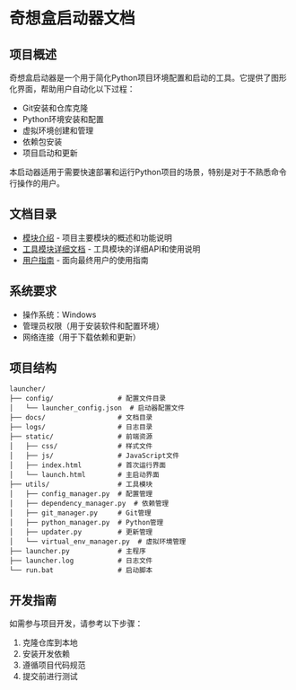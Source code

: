 # 奇想盒启动器文档

## 项目概述

奇想盒启动器是一个用于简化Python项目环境配置和启动的工具。它提供了图形化界面，帮助用户自动化以下过程：

- Git安装和仓库克隆
- Python环境安装和配置
- 虚拟环境创建和管理
- 依赖包安装
- 项目启动和更新

本启动器适用于需要快速部署和运行Python项目的场景，特别是对于不熟悉命令行操作的用户。

## 文档目录

- [模块介绍](modules.md) - 项目主要模块的概述和功能说明
- [工具模块详细文档](utils.md) - 工具模块的详细API和使用说明
- [用户指南](user_guide.md) - 面向最终用户的使用指南

## 系统要求

- 操作系统：Windows
- 管理员权限（用于安装软件和配置环境）
- 网络连接（用于下载依赖和更新）

## 项目结构

```
launcher/
├── config/                # 配置文件目录
│   └── launcher_config.json  # 启动器配置文件
├── docs/                  # 文档目录
├── logs/                  # 日志目录
├── static/                # 前端资源
│   ├── css/               # 样式文件
│   ├── js/                # JavaScript文件
│   ├── index.html         # 首次运行界面
│   └── launch.html        # 主启动界面
├── utils/                 # 工具模块
│   ├── config_manager.py  # 配置管理
│   ├── dependency_manager.py  # 依赖管理
│   ├── git_manager.py     # Git管理
│   ├── python_manager.py  # Python管理
│   ├── updater.py         # 更新管理
│   └── virtual_env_manager.py  # 虚拟环境管理
├── launcher.py            # 主程序
├── launcher.log           # 日志文件
└── run.bat                # 启动脚本
```

## 开发指南

如需参与项目开发，请参考以下步骤：

1. 克隆仓库到本地
2. 安装开发依赖
3. 遵循项目代码规范
4. 提交前进行测试
